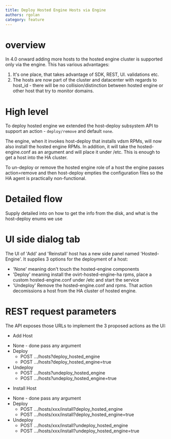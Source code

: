 ```yaml
---
title: Deploy Hosted Engine Hosts via Engine
authors: rgolan
category: feature
---
```


# overview
In 4.0 onward adding more hosts to the hosted engine cluster is supported only via the engine.
This has various advantages:
1. It's one place, that takes advantage of SDK, REST, UI. validations etc.
2. The hosts are now part of the cluster and datacenter with regards to host_id - there will be no collision/distinction between hosted engine or other
host that try to monitor domains.

# High level
To deploy hosted engine we extended the host-deploy subsystem API to support an action - `deploy/remove` and default `none`.

The engine, when it invokes host-deploy that installs vdsm RPMs, will now also install the hosted engine RPMs.  In addition, it will take the hosted-engine.conf as an argument and will place it under /etc.
This is enough to get a host into the HA cluster.

To un-deploy or remove the hosted engine role of a host the engine passes action=remove and then host-deploy empties the configuration files so the HA agent is practically non-functional.

# Detailed flow
Supply detailed into on how to get the info from the disk, and what is the host-deploy enums we use

# UI side dialog tab
The UI of 'Add' and 'Reinstall' host has a new side panel named 'Hosted-Engine'. It supplies 3 options for the deployment of a host:
- 'None' meaning don't touch the hosted-engine components
- 'Deploy' meaning install the ovirt-hosted-engine-ha rpms, place a custom hosted-engine.conf under /etc and start the service
- 'Undeploy' Remove the hosted-engine.conf and rpms. That action decomissions a host from the HA cluster of hosted engine.

# REST request parameters
The API exposes those URLs to implement the 3 proposed actions as the UI:
* Add Host
 - None - done pass any argument
 - Deploy
   - POST .../hosts?deploy_hosted_engine                         
   - POST .../hosts?deploy_hosted_engine=true
 - Undeploy
   - POST .../hosts?undeploy_hosted_engine
   - POST .../hosts?undeploy_hosted_engine=true

* Install Host
 - None - done pass any argument
 - Deploy
   - POST .../hosts/xxx/install?deploy_hosted_engine
   - POST .../hosts/xxx/install?deploy_hosted_engine=true
 - Undeploy
   - POST .../hosts/xxx/install?undeploy_hosted_engine
   - POST .../hosts/xxx/install?undeploy_hosted_engine=true
